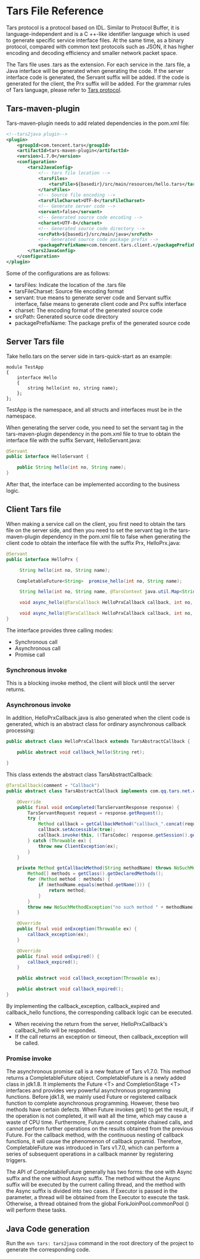# Tars File Reference

Tars protocol is a protocol based on IDL. Similar to Protocol Buffer, it is language-independent and is a C ++-like identifier language which is used to generate specific service interface files. At the same time, as a binary protocol, compared with common text protocols such as JSON, it has higher encoding and decoding efficiency and smaller network packet space.

The Tars file uses .tars as the extension. For each service in the .tars file, a Java interface will be generated when generating the code. If the server interface code is generated, the Servant suffix will be added. If the code is generated for the client, the Prx suffix will be added. For the grammar rules of Tars language, please refer to [Tars protocol](../../base/tars-protocol.md).



## Tars-maven-plugin

Tars-maven-plugin needs to add related dependencies in the pom.xml file:

```xml
<!--tars2java plugin-->
<plugin>
	<groupId>com.tencent.tars</groupId>
	<artifactId>tars-maven-plugin</artifactId>
	<version>1.7.0</version>
	<configuration>
		<tars2JavaConfig>
			<!-- tars file location -->
			<tarsFiles>
				<tarsFile>${basedir}/src/main/resources/hello.tars</tarsFile>
			</tarsFiles>
			<!-- Source file encoding -->
			<tarsFileCharset>UTF-8</tarsFileCharset>
			<!-- Generate server code -->
			<servant>false</servant>
			<!-- Generated source code encoding -->
			<charset>UTF-8</charset>
			<!-- Generated source code directory -->
			<srcPath>${basedir}/src/main/java</srcPath>
			<!-- Generated source code package prefix -->
			<packagePrefixName>com.tencent.tars.client.</packagePrefixName>
		</tars2JavaConfig>
	</configuration>
</plugin>
```

Some of the configurations are as follows:

- tarsFiles: Indicate the location of the .tars file
- tarsFileCharset: Source file encoding format
- servant: true means to generate server code and Servant suffix interface, false means to generate client code and Prx suffix interface
- charset: The encoding format of the generated source code
- srcPath: Generated source code directory
- packagePrefixName: The package prefix of the generated source code



## Server Tars file

Take hello.tars on the server side in tars-quick-start as an example:

```text
module TestApp
{
	interface Hello
	{
	    string hello(int no, string name);
	};
};
```

TestApp is the namespace, and all structs and interfaces must be in the namespace.

When generating the server code, you need to set the servant tag in the tars-maven-plugin dependency in the pom.xml file to true to obtain the interface file with the suffix Servant, HelloServant.java:

```java
@Servant
public interface HelloServant {

	public String hello(int no, String name);
}
```

After that, the interface can be implemented according to the business logic.



## Client Tars file

When making a service call on the client, you first need to obtain the tars file on the server side, and then you need to set the servant tag in the tars-maven-plugin dependency in the pom.xml file to false when generating the client code to obtain the interface file with the suffix Prx, HelloPrx.java:

```java
@Servant
public interface HelloPrx {

	 String hello(int no, String name);

	CompletableFuture<String>  promise_hello(int no, String name);

	 String hello(int no, String name, @TarsContext java.util.Map<String, String> ctx);

	 void async_hello(@TarsCallback HelloPrxCallback callback, int no, String name);

	 void async_hello(@TarsCallback HelloPrxCallback callback, int no, String name, @TarsContext java.util.Map<String, String> ctx);
}
```

The interface provides three calling modes:

- Synchronous call
- Asynchronous call
- Promise call

### Synchronous invoke

This is a blocking invoke method, the client will block until the server returns.

### Asynchronous invoke

In addition, HelloPrxCallback.java is also generated when the client code is generated, which is an abstract class for ordinary asynchronous callback processing:

```java
public abstract class HelloPrxCallback extends TarsAbstractCallback {

	public abstract void callback_hello(String ret);

}
```

This class extends the abstract class TarsAbstractCallback:

```java
@TarsCallback(comment = "Callback")
public abstract class TarsAbstractCallback implements com.qq.tars.net.client.Callback<TarsServantResponse> {

    @Override
    public final void onCompleted(TarsServantResponse response) {
        TarsServantRequest request = response.getRequest();
        try {
            Method callback = getCallbackMethod("callback_".concat(request.getFunctionName()));
            callback.setAccessible(true);
            callback.invoke(this, ((TarsCodec) response.getSession().getProtocolFactory().getDecoder()).decodeCallbackArgs(response));
        } catch (Throwable ex) {
            throw new ClientException(ex);
        }
    }

    private Method getCallbackMethod(String methodName) throws NoSuchMethodException {
        Method[] methods = getClass().getDeclaredMethods();
        for (Method method : methods) {
            if (methodName.equals(method.getName())) {
                return method;
            }
        }
        throw new NoSuchMethodException("no such method " + methodName);
    }

    @Override
    public final void onException(Throwable ex) {
        callback_exception(ex);
    }

    @Override
    public final void onExpired() {
        callback_expired();
    }

    public abstract void callback_exception(Throwable ex);

    public abstract void callback_expired();
}

```

By implementing the callback_exception, callback_expired and callback_hello functions, the corresponding callback logic can be executed.

- When receiving the return from the server, HelloPrxCallback's callback_hello will be responded.
- If the call returns an exception or timeout, then callback_exception will be called.

### Promise invoke

The asynchronous promise call is a new feature of Tars v1.7.0. This method returns a CompletableFuture object. CompletableFuture is a newly added class in jdk1.8. It implements the Future \<T> and CompletionStage \<T> interfaces and provides very powerful asynchronous programming functions. Before jdk1.8, we mainly used Future or registered callback function to complete asynchronous programming. However, these two methods have certain defects. When Future invokes get() to get the result, if the operation is not completed, it will wait all the time, which may cause a waste of CPU time. Furthermore, Future cannot complete chained calls, and cannot perform further operations on the results obtained from the previous Future.  For the callback method, with the continuous nesting of callback functions, it will cause the phenomenon of callback pyramid. Therefore, CompletableFuture was introduced in Tars v1.7.0, which can perform a series of subsequent operations in a callback manner by registering triggers.

The API of CompletabileFuture generally has two forms: the one with Async suffix and the one without Async suffix. The method without the Async suffix will be executed by the current calling thread, and the method with the Async suffix is divided into two cases. If Executor is passed in the parameter, a thread will be obtained from the Executor to execute the task. Otherwise, a thread obtained from the global ForkJoinPool.commonPool () will perform these tasks.



## Java Code generation

Run the `mvn tars: tars2java` command in the root directory of the project to generate the corresponding code.